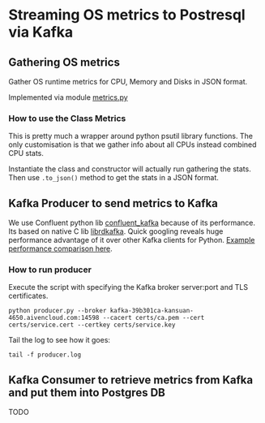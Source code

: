 # Streaming OS metrics to Postresql via Kafka

## Gathering OS metrics

Gather OS runtime metrics for CPU, Memory and Disks in JSON format.

Implemented via module [metrics.py](./metrics.py)

### How to use the Class Metrics

This is pretty much a wrapper around python psutil library functions.
The only customisation is that we gather info about all CPUs instead combined CPU stats.

Instantiate the class and constructor will actually run gathering the stats.
Then use `.to_json()` method to get the stats in a JSON format.

## Kafka Producer to send metrics to Kafka

We use Confluent python lib [confluent_kafka](https://github.com/confluentinc/confluent-kafka-python) because of its performance. Its based on native C lib [librdkafka](https://github.com/edenhill/librdkafka). Quick googling reveals huge performance advantage of it over other Kafka clients for Python. [Example performance comparison here](http://activisiongamescience.github.io/2016/06/15/Kafka-Client-Benchmarking/).

### How to run producer

Execute the script with specifying the Kafka broker server:port and TLS certificates.
```
python producer.py --broker kafka-39b301ca-kansuan-4650.aivencloud.com:14598 --cacert certs/ca.pem --cert certs/service.cert --certkey certs/service.key
```

Tail the log to see how it goes:
```
tail -f producer.log
```

## Kafka Consumer to retrieve metrics from Kafka and put them into Postgres DB
TODO
